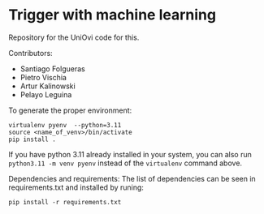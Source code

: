 # Trigger with machine learning

Repository for the UniOvi code for this.


Contributors:
- Santiago Folgueras
- Pietro Vischia
- Artur Kalinowski
- Pelayo Leguina


To generate the proper environment: 
```
virtualenv pyenv  --python=3.11
source <name_of_venv>/bin/activate
pip install .
```

If you have python 3.11 already installed in your system, you can also run `python3.11 -m venv pyenv` instead of the `virtualenv` command above.

Dependencies and requirements: 
The list of dependencies can be seen in requirements.txt and installed by runing: 

``` 
pip install -r requirements.txt
```
